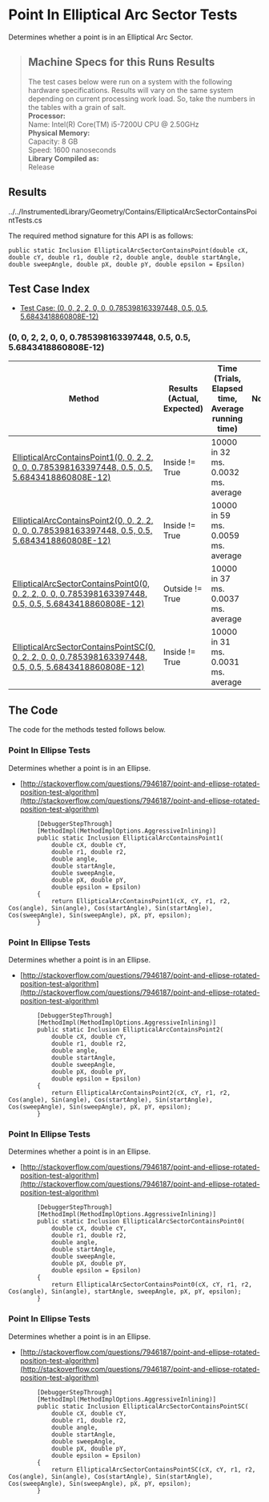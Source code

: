 # Point In Elliptical Arc Sector Tests

Determines whether a point is in an Elliptical Arc Sector.

> ## Machine Specs for this Runs Results
> The test cases below were run on a system with the following hardware specifications. Results will vary on the same system depending on current processing work load. So, take the numbers in the tables with a grain of salt.  
> **Processor:**  
> Name: Intel(R) Core(TM) i5-7200U CPU @ 2.50GHz  
  > **Physical Memory:**  
> Capacity: 8 GB  
> Speed: 1600 nanoseconds  
  > **Library Compiled as:**  
> Release  

## Results

../../InstrumentedLibrary/Geometry/Contains/EllipticalArcSectorContainsPointTests.cs

The required method signature for this API is as follows:

```CSharp
public static Inclusion EllipticalArcSectorContainsPoint(double cX, double cY, double r1, double r2, double angle, double startAngle, double sweepAngle, double pX, double pY, double epsilon = Epsilon)
```

## Test Case Index

- [Test Case: (0, 0, 2, 2, 0, 0, 0.785398163397448, 0.5, 0.5, 5.6843418860808E-12)](#0,-0,-2,-2,-0,-0,-0.785398163397448,-0.5,-0.5,-5.6843418860808E-12)

### (0, 0, 2, 2, 0, 0, 0.785398163397448, 0.5, 0.5, 5.6843418860808E-12)

| Method | Results (Actual, Expected) | Time (Trials, Elapsed time, Average running time) | Notes |
|---|---|---|---|
| [EllipticalArcContainsPoint1(0, 0, 2, 2, 0, 0, 0.785398163397448, 0.5, 0.5, 5.6843418860808E-12)](#Point-In-Ellipse-Tests) | Inside != True | 10000 in 32 ms. 0.0032 ms. average |  |
| [EllipticalArcContainsPoint2(0, 0, 2, 2, 0, 0, 0.785398163397448, 0.5, 0.5, 5.6843418860808E-12)](#Point-In-Ellipse-Tests) | Inside != True | 10000 in 59 ms. 0.0059 ms. average |  |
| [EllipticalArcSectorContainsPoint0(0, 0, 2, 2, 0, 0, 0.785398163397448, 0.5, 0.5, 5.6843418860808E-12)](#Point-In-Ellipse-Tests) | Outside != True | 10000 in 37 ms. 0.0037 ms. average |  |
| [EllipticalArcSectorContainsPointSC(0, 0, 2, 2, 0, 0, 0.785398163397448, 0.5, 0.5, 5.6843418860808E-12)](#Point-In-Ellipse-Tests) | Inside != True | 10000 in 31 ms. 0.0031 ms. average |  |

## The Code

The code for the methods tested follows below.

### Point In Ellipse Tests

Determines whether a point is in an Ellipse.  
- [http://stackoverflow.com/questions/7946187/point-and-ellipse-rotated-position-test-algorithm](http://stackoverflow.com/questions/7946187/point-and-ellipse-rotated-position-test-algorithm)

```CSharp
        [DebuggerStepThrough]
        [MethodImpl(MethodImplOptions.AggressiveInlining)]
        public static Inclusion EllipticalArcContainsPoint1(
            double cX, double cY,
            double r1, double r2,
            double angle,
            double startAngle,
            double sweepAngle,
            double pX, double pY,
            double epsilon = Epsilon)
        {
            return EllipticalArcContainsPoint1(cX, cY, r1, r2, Cos(angle), Sin(angle), Cos(startAngle), Sin(startAngle), Cos(sweepAngle), Sin(sweepAngle), pX, pY, epsilon);
        }
```

### Point In Ellipse Tests

Determines whether a point is in an Ellipse.  
- [http://stackoverflow.com/questions/7946187/point-and-ellipse-rotated-position-test-algorithm](http://stackoverflow.com/questions/7946187/point-and-ellipse-rotated-position-test-algorithm)

```CSharp
        [DebuggerStepThrough]
        [MethodImpl(MethodImplOptions.AggressiveInlining)]
        public static Inclusion EllipticalArcContainsPoint2(
            double cX, double cY,
            double r1, double r2,
            double angle,
            double startAngle,
            double sweepAngle,
            double pX, double pY,
            double epsilon = Epsilon)
        {
            return EllipticalArcContainsPoint2(cX, cY, r1, r2, Cos(angle), Sin(angle), Cos(startAngle), Sin(startAngle), Cos(sweepAngle), Sin(sweepAngle), pX, pY, epsilon);
        }
```

### Point In Ellipse Tests

Determines whether a point is in an Ellipse.  
- [http://stackoverflow.com/questions/7946187/point-and-ellipse-rotated-position-test-algorithm](http://stackoverflow.com/questions/7946187/point-and-ellipse-rotated-position-test-algorithm)

```CSharp
        [DebuggerStepThrough]
        [MethodImpl(MethodImplOptions.AggressiveInlining)]
        public static Inclusion EllipticalArcSectorContainsPoint0(
            double cX, double cY,
            double r1, double r2,
            double angle,
            double startAngle,
            double sweepAngle,
            double pX, double pY,
            double epsilon = Epsilon)
        {
            return EllipticalArcSectorContainsPoint0(cX, cY, r1, r2, Cos(angle), Sin(angle), startAngle, sweepAngle, pX, pY, epsilon);
        }
```

### Point In Ellipse Tests

Determines whether a point is in an Ellipse.  
- [http://stackoverflow.com/questions/7946187/point-and-ellipse-rotated-position-test-algorithm](http://stackoverflow.com/questions/7946187/point-and-ellipse-rotated-position-test-algorithm)

```CSharp
        [DebuggerStepThrough]
        [MethodImpl(MethodImplOptions.AggressiveInlining)]
        public static Inclusion EllipticalArcSectorContainsPointSC(
            double cX, double cY,
            double r1, double r2,
            double angle,
            double startAngle,
            double sweepAngle,
            double pX, double pY,
            double epsilon = Epsilon)
        {
            return EllipticalArcSectorContainsPointSC(cX, cY, r1, r2, Cos(angle), Sin(angle), Cos(startAngle), Sin(startAngle), Cos(sweepAngle), Sin(sweepAngle), pX, pY, epsilon);
        }
```

